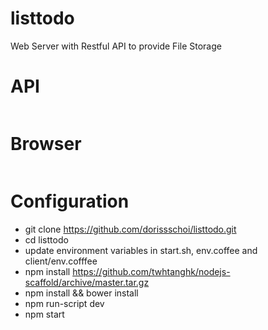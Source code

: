 listtodo
========

Web Server with Restful API to provide File Storage

API
===

```

```

Browser
=======

```

```

Configuration
=============

*   git clone https://github.com/dorissschoi/listtodo.git
*   cd listtodo
*   update environment variables in start.sh, env.coffee and client/env.cofffee
*   npm install https://github.com/twhtanghk/nodejs-scaffold/archive/master.tar.gz
*   npm install && bower install
*   npm run-script dev
*   npm start


